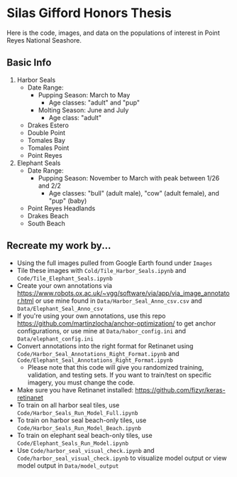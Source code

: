 # Silas Gifford Honors Thesis

Here is the code, images, and data on the populations of interest in Point Reyes National Seashore.

## Basic Info

1. Harbor Seals
   * Date Range:
     * Pupping Season: March to May
       * Age classes: "adult" and "pup"
     * Molting Season: June and July
       * Age class: "adult"
   * Drakes Estero
   * Double Point
   * Tomales Bay
   * Tomales Point
   * Point Reyes
2. Elephant Seals
   * Date Range:
     * Pupping Season: November to March with peak between 1/26 and 2/2
       * Age classes: "bull" (adult male), "cow" (adult female), and "pup" (baby)
   * Point Reyes Headlands
   * Drakes Beach
   * South Beach


## Recreate my work by...
* Using the full images pulled from Google Earth found under `Images`
* Tile these images with  `Cold/Tile_Harbor_Seals.ipynb` and `Code/Tile_Elephant_Seals.ipynb`
* Create your own annotations via https://www.robots.ox.ac.uk/~vgg/software/via/app/via_image_annotator.html or use mine found in `Data/Harbor_Seal_Anno_csv.csv` and `Data/Elephant_Seal_Anno_csv`
* If you're using your own annotations, use this repo https://github.com/martinzlocha/anchor-optimization/ to get anchor configurations, or use mine at `Data/habor_config.ini` and `Data/elephant_config.ini`
* Convert annotations into the right format for Retinanet using `Code/Harbor_Seal_Annotations_Right_Format.ipynb` and `Code/Elephant_Seal_Annotations_Right_Format.ipynb` 
  * Please note that this code will give you randomized training, validation, and testing sets. If you want to train/test on specific imagery, you must change the code.
* Make sure you have Retinanet installed: https://github.com/fizyr/keras-retinanet
* To train on all harbor seal tiles, use `Code/Harbor_Seals_Run_Model_Full.ipynb`
* To train on harbor seal beach-only tiles, use `Code/Harbor_Seals_Run_Model_Beach.ipynb`
* To train on elephant seal beach-only tiles, use `Code/Elephant_Seals_Run_Model.ipynb`
* Use `Code/harbor_seal_visual_check.ipynb` and `Code/harbor_seal_visual_check.ipynb` to visualize model output or view model output in `Data/model_output`
